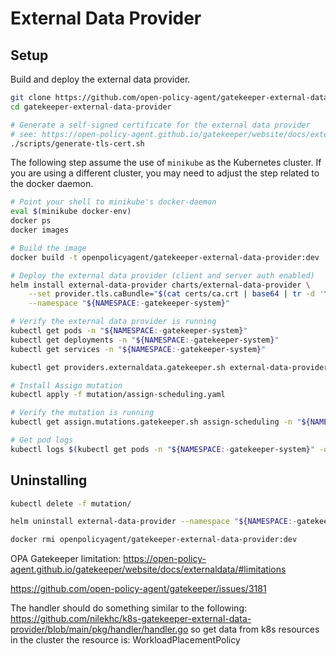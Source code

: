 # External Data Provider

## Setup

Build and deploy the external data provider.

```bash
git clone https://github.com/open-policy-agent/gatekeeper-external-data-provider.git
cd gatekeeper-external-data-provider

# Generate a self-signed certificate for the external data provider
# see: https://open-policy-agent.github.io/gatekeeper/website/docs/externaldata/#how-to-generate-a-self-signed-ca-and-a-keypair-for-the-external-data-provider
./scripts/generate-tls-cert.sh

```

The following step assume the use of `minikube` as the Kubernetes cluster. If you are using a different cluster, you may need to adjust the step related to the docker daemon.

```bash
# Point your shell to minikube's docker-daemon
eval $(minikube docker-env)
docker ps
docker images

# Build the image
docker build -t openpolicyagent/gatekeeper-external-data-provider:dev .

# Deploy the external data provider (client and server auth enabled)
helm install external-data-provider charts/external-data-provider \
    --set provider.tls.caBundle="$(cat certs/ca.crt | base64 | tr -d '\n\r')" \
    --namespace "${NAMESPACE:-gatekeeper-system}"

# Verify the external data provider is running
kubectl get pods -n "${NAMESPACE:-gatekeeper-system}"
kubectl get deployments -n "${NAMESPACE:-gatekeeper-system}"
kubectl get services -n "${NAMESPACE:-gatekeeper-system}"

kubectl get providers.externaldata.gatekeeper.sh external-data-provider -n "${NAMESPACE:-gatekeeper-system}"

# Install Assign mutation
kubectl apply -f mutation/assign-scheduling.yaml

# Verify the mutation is running
kubectl get assign.mutations.gatekeeper.sh assign-scheduling -n "${NAMESPACE:-gatekeeper-system}"

# Get pod logs 
kubectl logs $(kubectl get pods -n "${NAMESPACE:-gatekeeper-system}" -o jsonpath='{.items[0].metadata.name}') -n "${NAMESPACE:-gatekeeper-system}"
```

## Uninstalling

```bash
kubectl delete -f mutation/

helm uninstall external-data-provider --namespace "${NAMESPACE:-gatekeeper-system}"

docker rmi openpolicyagent/gatekeeper-external-data-provider:dev
```



OPA Gatekeeper limitation:
https://open-policy-agent.github.io/gatekeeper/website/docs/externaldata/#limitations

https://github.com/open-policy-agent/gatekeeper/issues/3181


The handler should do something similar to the following:
https://github.com/nilekhc/k8s-gatekeeper-external-data-provider/blob/main/pkg/handler/handler.go
so get data from k8s resources in the cluster
the resource is: WorkloadPlacementPolicy